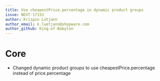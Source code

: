 ```yaml
---
title: Use cheapestPrice.percentage in dynamic product groups
issue: NEXT-17153
author: Krispin Lütjann
author_email: k.luetjann@shopware.com 
author_github: King-of-Babylon
---
```

# Core
* Changed dynamic product groups to use cheapestPrice.percentage instead of price.percentage
